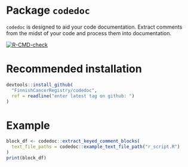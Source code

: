 
<!-- generated by R package codedoc; do not modify! -->

# Package `codedoc`


`codedoc` is designed to aid your code documentation. Extract comments
from the midst of your code and process them into documentation.

<!-- badges: start -->
[![R-CMD-check](https://github.com/FinnishCancerRegistry/codedoc/actions/workflows/R-CMD-check.yaml/badge.svg)](https://github.com/FinnishCancerRegistry/codedoc/actions/workflows/R-CMD-check.yaml)
<!-- badges: end -->

# Recommended installation

```r
devtools::install_github(
  "FinnishCancerRegistry/codedoc",
  ref = readline("enter latest tag on github: ")
)
```

# Example
```r
block_df <- codedoc::extract_keyed_comment_blocks(
  text_file_paths = codedoc::example_text_file_path("r_script.R")
)
print(block_df)
```



